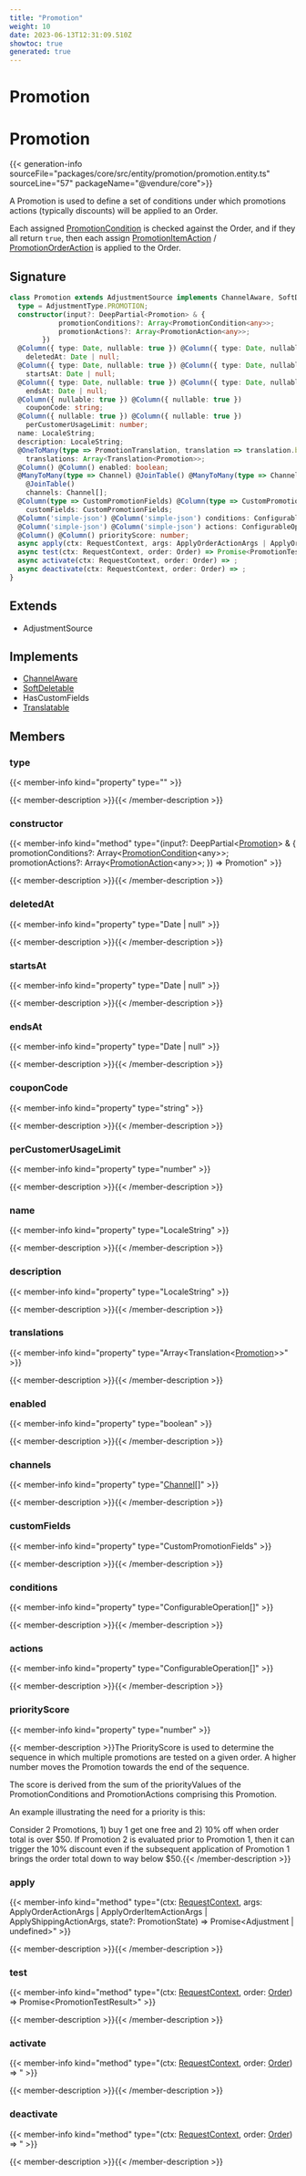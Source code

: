 ```yaml
---
title: "Promotion"
weight: 10
date: 2023-06-13T12:31:09.510Z
showtoc: true
generated: true
---
```

<!-- This file was generated from the Vendure source. Do not modify. Instead, re-run the "docs:build" script -->

# Promotion
<div class="symbol">


# Promotion

{{< generation-info sourceFile="packages/core/src/entity/promotion/promotion.entity.ts" sourceLine="57" packageName="@vendure/core">}}

A Promotion is used to define a set of conditions under which promotions actions (typically discounts)
will be applied to an Order.

Each assigned <a href='/typescript-api/promotions/promotion-condition#promotioncondition'>PromotionCondition</a> is checked against the Order, and if they all return `true`,
then each assign <a href='/typescript-api/promotions/promotion-action#promotionitemaction'>PromotionItemAction</a> / <a href='/typescript-api/promotions/promotion-action#promotionorderaction'>PromotionOrderAction</a> is applied to the Order.

## Signature

```TypeScript
class Promotion extends AdjustmentSource implements ChannelAware, SoftDeletable, HasCustomFields, Translatable {
  type = AdjustmentType.PROMOTION;
  constructor(input?: DeepPartial<Promotion> & {
            promotionConditions?: Array<PromotionCondition<any>>;
            promotionActions?: Array<PromotionAction<any>>;
        })
  @Column({ type: Date, nullable: true }) @Column({ type: Date, nullable: true })
    deletedAt: Date | null;
  @Column({ type: Date, nullable: true }) @Column({ type: Date, nullable: true })
    startsAt: Date | null;
  @Column({ type: Date, nullable: true }) @Column({ type: Date, nullable: true })
    endsAt: Date | null;
  @Column({ nullable: true }) @Column({ nullable: true })
    couponCode: string;
  @Column({ nullable: true }) @Column({ nullable: true })
    perCustomerUsageLimit: number;
  name: LocaleString;
  description: LocaleString;
  @OneToMany(type => PromotionTranslation, translation => translation.base, { eager: true }) @OneToMany(type => PromotionTranslation, translation => translation.base, { eager: true })
    translations: Array<Translation<Promotion>>;
  @Column() @Column() enabled: boolean;
  @ManyToMany(type => Channel) @JoinTable() @ManyToMany(type => Channel)
    @JoinTable()
    channels: Channel[];
  @Column(type => CustomPromotionFields) @Column(type => CustomPromotionFields)
    customFields: CustomPromotionFields;
  @Column('simple-json') @Column('simple-json') conditions: ConfigurableOperation[];
  @Column('simple-json') @Column('simple-json') actions: ConfigurableOperation[];
  @Column() @Column() priorityScore: number;
  async apply(ctx: RequestContext, args: ApplyOrderActionArgs | ApplyOrderItemActionArgs | ApplyShippingActionArgs, state?: PromotionState) => Promise<Adjustment | undefined>;
  async test(ctx: RequestContext, order: Order) => Promise<PromotionTestResult>;
  async activate(ctx: RequestContext, order: Order) => ;
  async deactivate(ctx: RequestContext, order: Order) => ;
}
```
## Extends

 * AdjustmentSource


## Implements

 * <a href='/typescript-api/entities/interfaces#channelaware'>ChannelAware</a>
 * <a href='/typescript-api/entities/interfaces#softdeletable'>SoftDeletable</a>
 * HasCustomFields
 * <a href='/typescript-api/entities/interfaces#translatable'>Translatable</a>


## Members

### type

{{< member-info kind="property" type=""  >}}

{{< member-description >}}{{< /member-description >}}

### constructor

{{< member-info kind="method" type="(input?: DeepPartial&#60;<a href='/typescript-api/entities/promotion#promotion'>Promotion</a>&#62; &#38; {             promotionConditions?: Array&#60;<a href='/typescript-api/promotions/promotion-condition#promotioncondition'>PromotionCondition</a>&#60;any&#62;&#62;;             promotionActions?: Array&#60;<a href='/typescript-api/promotions/promotion-action#promotionaction'>PromotionAction</a>&#60;any&#62;&#62;;         }) => Promotion"  >}}

{{< member-description >}}{{< /member-description >}}

### deletedAt

{{< member-info kind="property" type="Date | null"  >}}

{{< member-description >}}{{< /member-description >}}

### startsAt

{{< member-info kind="property" type="Date | null"  >}}

{{< member-description >}}{{< /member-description >}}

### endsAt

{{< member-info kind="property" type="Date | null"  >}}

{{< member-description >}}{{< /member-description >}}

### couponCode

{{< member-info kind="property" type="string"  >}}

{{< member-description >}}{{< /member-description >}}

### perCustomerUsageLimit

{{< member-info kind="property" type="number"  >}}

{{< member-description >}}{{< /member-description >}}

### name

{{< member-info kind="property" type="LocaleString"  >}}

{{< member-description >}}{{< /member-description >}}

### description

{{< member-info kind="property" type="LocaleString"  >}}

{{< member-description >}}{{< /member-description >}}

### translations

{{< member-info kind="property" type="Array&#60;Translation&#60;<a href='/typescript-api/entities/promotion#promotion'>Promotion</a>&#62;&#62;"  >}}

{{< member-description >}}{{< /member-description >}}

### enabled

{{< member-info kind="property" type="boolean"  >}}

{{< member-description >}}{{< /member-description >}}

### channels

{{< member-info kind="property" type="<a href='/typescript-api/entities/channel#channel'>Channel</a>[]"  >}}

{{< member-description >}}{{< /member-description >}}

### customFields

{{< member-info kind="property" type="CustomPromotionFields"  >}}

{{< member-description >}}{{< /member-description >}}

### conditions

{{< member-info kind="property" type="ConfigurableOperation[]"  >}}

{{< member-description >}}{{< /member-description >}}

### actions

{{< member-info kind="property" type="ConfigurableOperation[]"  >}}

{{< member-description >}}{{< /member-description >}}

### priorityScore

{{< member-info kind="property" type="number"  >}}

{{< member-description >}}The PriorityScore is used to determine the sequence in which multiple promotions are tested
on a given order. A higher number moves the Promotion towards the end of the sequence.

The score is derived from the sum of the priorityValues of the PromotionConditions and
PromotionActions comprising this Promotion.

An example illustrating the need for a priority is this:


Consider 2 Promotions, 1) buy 1 get one free and 2) 10% off when order total is over $50.
If Promotion 2 is evaluated prior to Promotion 1, then it can trigger the 10% discount even
if the subsequent application of Promotion 1 brings the order total down to way below $50.{{< /member-description >}}

### apply

{{< member-info kind="method" type="(ctx: <a href='/typescript-api/request/request-context#requestcontext'>RequestContext</a>, args: ApplyOrderActionArgs | ApplyOrderItemActionArgs | ApplyShippingActionArgs, state?: PromotionState) => Promise&#60;Adjustment | undefined&#62;"  >}}

{{< member-description >}}{{< /member-description >}}

### test

{{< member-info kind="method" type="(ctx: <a href='/typescript-api/request/request-context#requestcontext'>RequestContext</a>, order: <a href='/typescript-api/entities/order#order'>Order</a>) => Promise&#60;PromotionTestResult&#62;"  >}}

{{< member-description >}}{{< /member-description >}}

### activate

{{< member-info kind="method" type="(ctx: <a href='/typescript-api/request/request-context#requestcontext'>RequestContext</a>, order: <a href='/typescript-api/entities/order#order'>Order</a>) => "  >}}

{{< member-description >}}{{< /member-description >}}

### deactivate

{{< member-info kind="method" type="(ctx: <a href='/typescript-api/request/request-context#requestcontext'>RequestContext</a>, order: <a href='/typescript-api/entities/order#order'>Order</a>) => "  >}}

{{< member-description >}}{{< /member-description >}}


</div>
